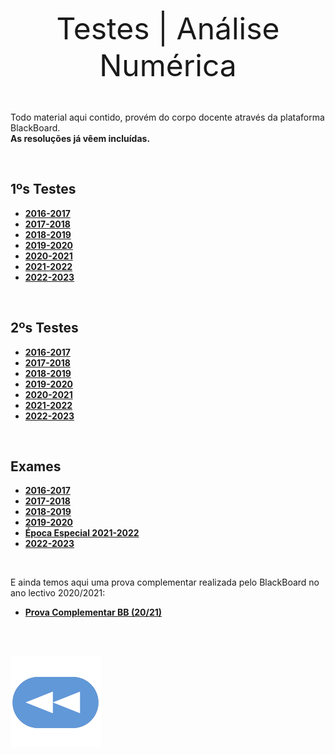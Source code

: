 <p align="center">
<font size="24">Testes | Análise Numérica</font>
</p>

<br>

Todo material aqui contido, provém do corpo docente através da plataforma BlackBoard.
<br> **As resoluções já vêem incluídas.**

<br>

## 1ºs Testes
* [**2016-2017**](teste1_1617.pdf)
* [**2017-2018**](teste1_1718.pdf)
* [**2018-2019**](teste1_1819.pdf)
* [**2019-2020**](teste1_1920.pdf)
* [**2020-2021**](teste1_2021.pdf)
* [**2021-2022**](teste1_2122.pdf)
* [**2022-2023**](AN-T1-2223-res.pdf)

<br>

## 2ºs Testes
* [**2016-2017**](teste2_1617.pdf)
* [**2017-2018**](teste2_1718.pdf)
* [**2018-2019**](teste2_1819.pdf)
* [**2019-2020**](teste2_1920.pdf)
* [**2020-2021**](teste2_2021.pdf)
* [**2021-2022**](teste2_2122.pdf)
* [**2022-2023**](AN-T2-2223-res.pdf)

<br>

## Exames
* [**2016-2017**](exame_1617.pdf)
* [**2017-2018**](exame_1718.pdf)
* [**2018-2019**](exame_1819.pdf)
* [**2019-2020**](exame_1920.pdf)
* [**Época Especial 2021-2022**](exameEE_2122.pdf)
* [**2022-2023**](AN-Ex-2223-res.pdf)

<br>

E ainda temos aqui uma prova complementar realizada pelo BlackBoard no ano lectivo 2020/2021:
* [**Prova Complementar BB (20/21)**](AN_provaComplementar_2021.PNG)

<br><br>

[![retroceder](https://raw.githubusercontent.com/David81820/Recursos-LCC/main/Rewind.png)](https://david81820.github.io/Recursos-LCC/2ano/1sem/AN)
